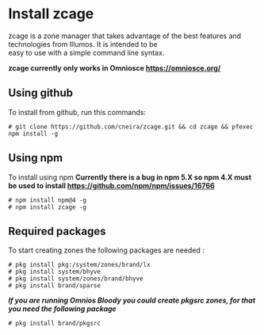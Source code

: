
# Install zcage

zcage is a zone manager that takes advantage of the best features
and technologies from Illumos. It is intended to be  
easy to use with a simple command line syntax.   
  
  
**zcage currently only works in Omniosce https://omniosce.org/** 

## Using github
  
To install from github, run this commands:  

```
# git clone https://github.com/cneira/zcage.git && cd zcage && pfexec npm install -g 
```
## Using npm 
  
To install using npm 
**Currently there is a bug in npm 5.X so npm 4.X must be used to install https://github.com/npm/npm/issues/16766**
```
# npm install npm@4 -g
# npm install zcage -g
```

## Required packages
 
To start creating zones the following packages are needed :
   
```
# pkg install pkg:/system/zones/brand/lx
# pkg install system/bhyve
# pkg install system/zones/brand/bhyve
# pkg install brand/sparse
```
***If you are running Omnios Bloody you could create pkgsrc zones, for that you 
need the following package***
   
```
# pkg install brand/pkgsrc 
```
  
